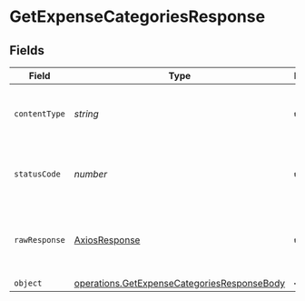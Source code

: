 # GetExpenseCategoriesResponse


## Fields

| Field                                                                                                             | Type                                                                                                              | Required                                                                                                          | Description                                                                                                       |
| ----------------------------------------------------------------------------------------------------------------- | ----------------------------------------------------------------------------------------------------------------- | ----------------------------------------------------------------------------------------------------------------- | ----------------------------------------------------------------------------------------------------------------- |
| `contentType`                                                                                                     | *string*                                                                                                          | :heavy_check_mark:                                                                                                | HTTP response content type for this operation                                                                     |
| `statusCode`                                                                                                      | *number*                                                                                                          | :heavy_check_mark:                                                                                                | HTTP response status code for this operation                                                                      |
| `rawResponse`                                                                                                     | [AxiosResponse](https://axios-http.com/docs/res_schema)                                                           | :heavy_check_mark:                                                                                                | Raw HTTP response; suitable for custom response parsing                                                           |
| `object`                                                                                                          | [operations.GetExpenseCategoriesResponseBody](../../../sdk/models/operations/getexpensecategoriesresponsebody.md) | :heavy_minus_sign:                                                                                                | OK                                                                                                                |